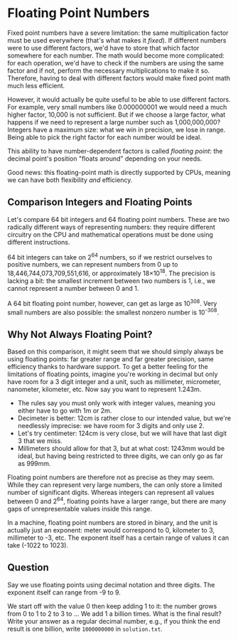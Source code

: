 # Floating Point Numbers

Fixed point numbers have a severe limitation: the same multiplication factor must be used everywhere (that's what makes it *fixed*).
If different numbers were to use different factors, we'd have to store that which factor somewhere for each number.
The math would become more complicated: for each operation, we'd have to check if the numbers are using the same factor and if not, perform the necessary multiplications to make it so.
Therefore, having to deal with different factors would make fixed point math much less efficient.

However, it would actually be quite useful to be able to use different factors.
For example, very small numbers like 0.000000001 we would need a much higher factor, 10,000 is not sufficient.
But if we choose a large factor, what happens if we need to represent a large number such as 1,000,000,000?
Integers have a maximum size: what we win in precision, we lose in range.
Being able to pick the right factor for each number would be ideal.

This ability to have number-dependent factors is called *floating point*: the decimal point's position "floats around" depending on your needs.

Good news: this floating-point math is directly supported by CPUs, meaning we can have both flexibility *and* efficiency.

## Comparison Integers and Floating Points

Let's compare 64 bit integers and 64 floating point numbers.
These are two radically different ways of representing numbers: they require different circuitry on the CPU and mathematical operations must be done using different instructions.

64 bit integers can take on 2<sup>64</sup> numbers, so if we restrict ourselves to positive numbers,
we can represent numbers from 0 up to 18,446,744,073,709,551,616, or approximately 18&times;10<sup>18</sup>.
The precision is lacking a bit: the smallest increment between two numbers is 1, i.e., we cannot represent a number between 0 and 1.

A 64 bit floating point number, however, can get as large as 10<sup>308</sup>.
Very small numbers are also possible: the smallest nonzero number is 10<sup>-308</sup>.

## Why Not Always Floating Point?

Based on this comparison, it might seem that we should simply always be using floating points: far greater range and far greater precision, same efficiency thanks to hardware support.
To get a better feeling for the limitations of floating points, imagine you're working in decimal but only have room for a 3 digit integer and a unit, such as millimeter, micrometer, nanometer, kilometer, etc.
Now say you want to represent 1.243m.

* The rules say you must only work with integer values, meaning you either have to go with 1m or 2m.
* Decimeter is better: 12cm is rather close to our intended value, but we're needlessly imprecise: we have room for 3 digits and only use 2.
* Let's try centimeter: 124cm is very close, but we will have that last digit 3 that we miss.
* Millimeters should allow for that 3, but at what cost: 1243mm would be ideal, but having being restricted to three digits, we can only go as far as 999mm.

Floating point numbers are therefore not as precise as they may seem.
While they can represent very large numbers, the can only store a limited number of significant digits.
Whereas integers can represent all values between 0 and 2<sup>64</sup>, floating points have a larger range, but there are many gaps of unrepresentable values inside this range.

In a machine, floating point numbers are stored in binary, and the unit is actually just an exponent: meter would correspond to 0, kilometer to 3, millimeter to -3, etc.
The exponent itself has a certain range of values it can take (-1022 to 1023).

## Question

Say we use floating points using decimal notation and three digits.
The exponent itself can range from -9 to 9.

We start off with the value 0 then keep adding 1 to it: the number grows from 0 to 1 to 2 to 3 to ...
We add 1 a billion times.
What is the final result?
Write your answer as a regular decimal number, e.g., if you think the end result is one billion, write `1000000000` in `solution.txt`.
